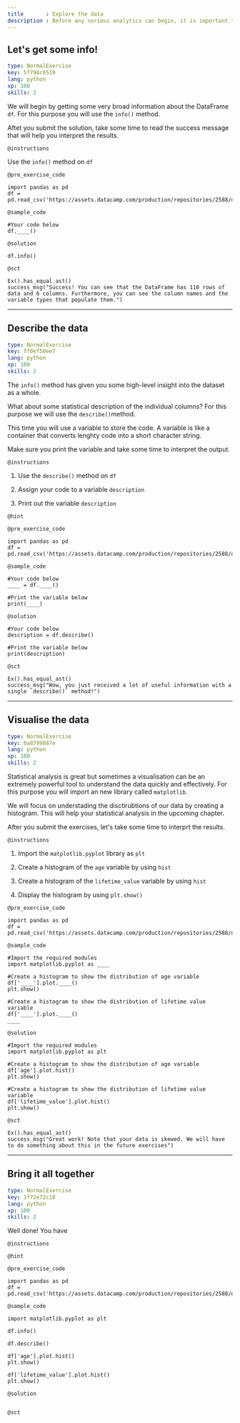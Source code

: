 ```yaml
---
title       : Explore the data
description : Before any serious analytics can begin, it is important to understand your data better. We do this by perfomring Exploratory Data Anlysis (EDA). A few of the available EDA methods will be covered in this chapter.
---
```

## Let's get some info! 

```yaml
type: NormalExercise
key: 5f798c6519
lang: python
xp: 100
skills: 2
```
We will begin by getting some very broad information about the DataFrame `df`. For this purpose you will use the `info()` method.

Aftet you submit the solution, take some time to read the success message that will help you interpret the results.

`@instructions`

Use the `info()` method on `df`

`@pre_exercise_code`
```
import pandas as pd
df = pd.read_csv('https://assets.datacamp.com/production/repositories/2588/datasets/73d9f6626d0059203da53d733f5f781c4c9aed32/mars_data.csv')
```
`@sample_code`
```{python}
#Your code below
df.____()

```

`@solution`
```
df.info()
```

`@sct`
```{python}
Ex().has_equal_ast()
success_msg("Success! You can see that the DataFrame has 110 rows of data and 6 columns. Furthermore, you can see the column names and the variable types that populate them.")
```

---
## Describe the data

```yaml
type: NormalExercise
key: ff0ef50ee7
lang: python
xp: 100
skills: 2
```
The `info()` method has given you some high-level insight into the dataset as a whole.

What about some statistical description of the individual columns? For this purpose we will use the `describe()`method.

This time you will use a variable to store the code. A variable is like a container that converts lenghty code into a short character string. 

Make sure you print the variable and take some time to interpret the output.

`@instructions`

1) Use the `describe()` method on `df`

2) Assign your code to a variable `description`

3) Print out the variable `description`

`@hint`

`@pre_exercise_code`
```{python}
import pandas as pd
df = pd.read_csv('https://assets.datacamp.com/production/repositories/2588/datasets/73d9f6626d0059203da53d733f5f781c4c9aed32/mars_data.csv')
```

`@sample_code`
```{python}
#Your code below
____ = df.____()

#Print the variable below
print(____)
```

`@solution`
```{python}
#Your code below
description = df.describe()

#Print the variable below
print(description)
```

`@sct`
```{python}
Ex().has_equal_ast()
success_msg("Wow, you just received a lot of useful information with a single `describe()` method!")

```


---
## Visualise the data

```yaml
type: NormalExercise
key: 0a8799887e
lang: python
xp: 100
skills: 2
```
Statistical analysis is great but sometimes a visualisation can be an extremely powerful tool to understand the data quickly and effectively. For this purpose you will import an new library called `matplotlib`.

We will focus on understading the disctirubtions of our data by creating a histogram. This will help your statistical analysis in the upcoming chapter. 

After you submit the exercises, let's take some time to interprt the results.

`@instructions`

1) Import the `matplotlib.pyplot` library as `plt`

2) Create a histogram of the `age` variable by using `hist`

3) Create a histogram of the `lifetime_value` variable by using `hist`

4) Display the histogram by using `plt.show()`

`@pre_exercise_code`
```{python}
import pandas as pd
df = pd.read_csv('https://assets.datacamp.com/production/repositories/2588/datasets/e8c7de0372cfe29b1be7bad2b16e28e2e9a56d01/mars_data.csv')
```

`@sample_code`
```{python}
#Import the required modules
import matplotlib.pyplot as ____

#Create a histogram to show the distribution of age variable
df['____'].plot.____()
plt.show()

#Create a histogram to show the distribution of lifetime value variable 
df['____'].plot.____()
____
```

`@solution`
```{python}
#Import the required modules
import matplotlib.pyplot as plt

#Create a histogram to show the distribution of age variable
df['age'].plot.hist()
plt.show()

#Create a histogram to show the distribution of lifetime value variable 
df['lifetime_value'].plot.hist()
plt.show()
```

`@sct`
```{python}
Ex().has_equal_ast()
success_msg("Great work! Note that your data is skewed. We will have to do something about this in the future exercises")
```
---
## Bring it all together

```yaml
type: NormalExercise
key: 1f72e72c18
lang: python
xp: 100
skills: 2
```

Well done! You have 

`@instructions`

`@hint`

`@pre_exercise_code`
```{python}
import pandas as pd
df = pd.read_csv('https://assets.datacamp.com/production/repositories/2588/datasets/e8c7de0372cfe29b1be7bad2b16e28e2e9a56d01/mars_data.csv')
```

`@sample_code`
```{python}
import matplotlib.pyplot as plt

df.info()

df.describe()

df['age'].plot.hist()
plt.show()

df['lifetime_value'].plot.hist()
plt.show()

```

`@solution`
```{python}

```

`@sct`
```{python}

```
